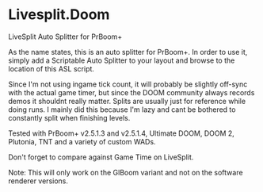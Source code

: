 # Livesplit.Doom
LiveSplit Auto Splitter for PrBoom+

As the name states, this is an auto splitter for PrBoom+. In order to use it, simply add a Scriptable Auto Splitter to your layout and browse to the location of this ASL script.

Since I'm not using ingame tick count, it will probably be slightly off-sync with the actual game timer, but since the DOOM community always records demos it shouldnt really matter. Splits are usually just for reference while doing runs. I mainly did this because I'm lazy and cant be bothered to constantly split when finishing levels.

Tested with PrBoom+ v2.5.1.3 and v2.5.1.4, Ultimate DOOM, DOOM 2, Plutonia, TNT and a variety of custom WADs.

Don't forget to compare against Game Time on LiveSplit.

Note: This will only work on the GlBoom variant and not on the software renderer versions.
